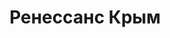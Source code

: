 --- 
title: "Ренессанс Крым" 
site: "http://www.rc.crimea.ua" 
town: "Севастополь" 
tel: ["+38 0692 93-68-43, +79 7872 70333"] 
address: "Россия, АР Крым, г. Севастополь, ул. Гоголя 31" 
mail: "rc@rc.crimea.ua" 
--- 